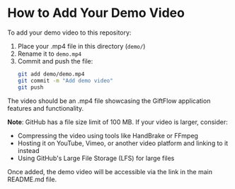 # How to Add Your Demo Video

To add your demo video to this repository:

1. Place your .mp4 file in this directory (`demo/`)
2. Rename it to `demo.mp4`
3. Commit and push the file:
   ```bash
   git add demo/demo.mp4
   git commit -m "Add demo video"
   git push
   ```

The video should be an .mp4 file showcasing the GiftFlow application features and functionality.

**Note**: GitHub has a file size limit of 100 MB. If your video is larger, consider:
- Compressing the video using tools like HandBrake or FFmpeg
- Hosting it on YouTube, Vimeo, or another video platform and linking to it instead
- Using GitHub's Large File Storage (LFS) for large files

Once added, the demo video will be accessible via the link in the main README.md file.
